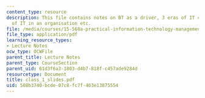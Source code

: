 ```yaml
---
content_type: resource
description: This file contains notes on BT as a driver, 3 eras of IT context, role
  of IT in an organisation etc.
file: /media/courses/15-568a-practical-information-technology-management-spring-2005/508b3740bcde07c8fc7f463e13875554_class_1_slides.pdf
file_type: application/pdf
learning_resource_types:
- Lecture Notes
ocw_type: OCWFile
parent_title: Lecture Notes
parent_type: CourseSection
parent_uid: 61d3f6a3-1803-d4b7-818f-c457ade9284d
resourcetype: Document
title: class_1_slides.pdf
uid: 508b3740-bcde-07c8-fc7f-463e13875554
---
```

